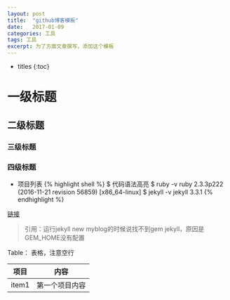 ```yaml
---
layout:	post
title:	"github博客模板"
date:	2017-01-09
categories:	工具
tags: 工具
excerpt: 为了方面文章撰写，添加这个模板
---
```


* titles
{:toc}

# 一级标题 

## 二级标题

### 三级标题

### 四级标题


- 项目列表
{% highlight shell %}
$ 代码语法高亮
$ ruby -v
ruby 2.3.3p222 (2016-11-21 revision 56859) [x86_64-linux]
$ jekyll -v
jekyll 3.3.1
{% endhighlight %}


[链接]

>引用：运行jekyll new myblog的时候说找不到gem jekyll，原因是GEM_HOME没有配置

Table： 表格，注意空行

项目 | 内容
---|---
item1 | 第一个项目内容

[链接]: http://jekyll.com.cn/docs/installation/
